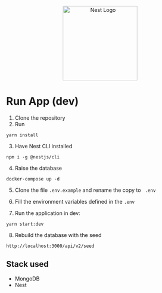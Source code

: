 <p align="center">
   <a href="http://nestjs.com/" target="blank"><img src="https://nestjs.com/img/logo-small.svg" width="200" alt="Nest Logo" /></a>
</p>

# Run App (dev)

1. Clone the repository
2. Run

```
yarn install
```

3. Have Nest CLI installed

```
npm i -g @nestjs/cli
```

4. Raise the database

```
docker-compose up -d
```

5. Clone the file `.env.example` and rename the copy to `
.env`

6. Fill the environment variables defined in the `.env`

7. Run the application in dev:

```
yarn start:dev
```

8. Rebuild the database with the seed

```
http://localhost:3000/api/v2/seed
```

## Stack used

- MongoDB
- Nest

